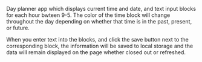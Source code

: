 Day planner app which displays current time and date, and text input blocks for each hour bwteen 9-5. The color of the time block will change throughout the day depending on whether that time is in the past, present, or future. 

When you enter text into the blocks, and click the save button next to the corresponding block, the information will be saved to local storage and the data will remain displayed on the page whether closed out or refreshed.

